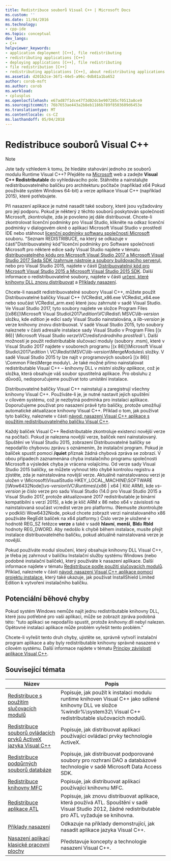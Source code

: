 ```yaml
---
title: Redistribuce souborů Visual C++ | Microsoft Docs
ms.custom: ''
ms.date: 11/04/2016
ms.technology:
- cpp-ide
ms.topic: conceptual
dev_langs:
- C++
helpviewer_keywords:
- application deployment [C++], file redistributing
- redistributing applications [C++]
- deploying applications [C++], file redistributing
- file redistribution [C++]
- redistributing applications [C++], about redistributing applications
ms.assetid: d201b2ce-36f1-44e5-a96c-0db81a1ba652
author: corob-msft
ms.author: corob
ms.workload:
- cplusplus
ms.openlocfilehash: e67ad87f1dce47f3d02dcbe907285cf0513a8ce9
ms.sourcegitcommit: 76b7653ae443a2b8eb1186b789f8503609d6453e
ms.translationtype: MT
ms.contentlocale: cs-CZ
ms.lasthandoff: 05/04/2018
---
```

# <a name="redistributing-visual-c-files"></a>Redistribuce souborů Visual C++

> [!NOTE]
> Jste tady vzhledem k tomu, že hledáte stahování jednoho ze souborů modulu Runtime Visual C++? Přejděte na [Microsoft](http://www.microsoft.com/) web a zadejte **Visual C++ Redistributable** do vyhledávacího pole. Stáhněte a nainstalujte redistribuovatelného balíčku pro architekturu počítače (například x64 Pokud používáte systém Windows 64-bit) a verze aplikace Visual C++ (například 2015), které potřebujete.

Při nasazení aplikace je nutné nasadit také soubory, které jsou vyžadovány pro její podporu. Pokud je některý z těchto souborů poskytován společností Microsoft, zkontrolujte, zda je povoleno jej dále distribuovat. Chcete-li zkontrolovat licenční podmínky pro Visual Studio, klikněte na odkaz licenční podmínky v dialogovém okně o aplikaci Microsoft Visual Studio v prostředí IDE nebo stáhnout [licenční podmínky softwaru společnosti Microsoft](http://go.microsoft.com/fwlink/p/?LinkId=831114) souboru. "Seznam REDISTRIBUCE, na který se odkazuje v části"Distribuovatelný kód"licenční podmínky pro Software společnosti Microsoft pro některé edice sady Visual Studio najdete v tématu [distribuovatelného kódu pro Microsoft Visual Studio 2017 a Microsoft Visual Studio 2017 Sada SDK (zahrnuje nástroje a soubory buildovacího serveru)](http://go.microsoft.com/fwlink/p/?LinkId=823098), nebo pro Visual Studio 2015, najdete v části [Distribuovatelný kód pro Microsoft Visual Studio 2015 a Microsoft Visual Studio 2015 SDK](http://go.microsoft.com/fwlink/p/?LinkId=523763). Další informace o redistribuovatelné soubory, najdete v části [určení, které knihovny DLL znovu distribuovat](../ide/determining-which-dlls-to-redistribute.md) a [Příklady nasazení](../ide/deployment-examples.md).

Chcete-li nasadit redistribuovatelné soubory Visual C++, můžete použít Distribuovatelné balíčky Visual C++ (VCRedist\_x86.exe VCRedist\_x64.exe nebo součást VCRedist\_arm.exe) které jsou zahrnuté v sadě Visual Studio. Ve Visual Studio 2017, tyto soubory najdete ve složce Program Files [(x86)]\\Microsoft Visual Studio\\2017\\_edition_\\VC\\Redist\\ MSVC\\_lib-version_ složku, kde _edition_ je edicí sady Visual Studio nainstalována, a _lib-version_ je verze knihovny znovu distribuovat. V sadě Visual Studio 2015, tyto soubory naleznete v části adresáře instalace sady Visual Studio v Program Files [(x 86)] \Microsoft Visual Studio *verze*\VC\redist\\*národního prostředí* \\. Další možností je použít redistributable slučovací moduly (soubory .msm), které v Visual Studio 2017 najdete v souborech programu [(x 86)]\\Microsoft Visual Studio\\2017\\_edition_ \\ VC\\Redist\\MSVC\\_lib-version_\\MergeModules\\ složky. V sadě Visual Studio 2015 ty lze najít v programových souborů [(x 86)] \Common Files\Merge moduly\\. Je také možné přímo nainstalovat redistributable Visual C++ – knihovny DLL v *místní složky aplikace*, což je složka, která obsahuje váš soubor spustitelná aplikace. Pro obsluhu z důvodů, nedoporučujeme používat toto umístění instalace.

Distribuovatelné balíčky Visual C++ nainstalují a zaregistrují všechny knihovny Visual C++. Používáte-li je, je nutné nastavit jejich spuštění v cílovém systému, což je nezbytná podmínka pro instalaci aplikace. Doporučujeme používat pro nasazení právě tyto balíčky, protože umožňují automatické aktualizace knihovny Visual C++. Příklad o tom, jak používat tyto balíčky, naleznete v části [návod: nasazení Visual C++ aplikace s použitím redistribuovatelného balíčku Visual C++](../ide/deploying-visual-cpp-application-by-using-the-vcpp-redistributable-package.md).

Každý balíček Visual C++ Redistributable zkontroluje existenci novější verze na počítači. Pokud je nalezena novější verze, balíček není nainstalovaný. Spuštění ve Visual Studiu 2015, zobrazení Distribuovatelné balíčky se nepodařilo chybovou zprávu s oznámením, že instalační program. Pokud je balíček spustit pomocí **/quiet** příznak žádná chybová zpráva se zobrazí. V obou případech zaznamenána chyba instalačního programu společnosti Microsoft a výsledek chyba je vrácena volajícímu. Od verze sady Visual Studio 2015 balíčky, se můžete vyhnout této chybě kontrolou registru a zjistěte, zda je nainstalována novější verze. Aktuálně nainstalovanou verzi je uložen v \Microsoft\VisualStudio HKEY_LOCAL_MACHINE\SOFTWARE [\Wow6432Node]\\_vs-version_\VC\Runtimes\\{x86 | x64 | Klíč ARM}, kde _vs-version_ je číslo verze pro sadu Visual Studio (14.0 pro Visual Studio 2015 a Visual Studio 2017, protože aktualizované 2017 redistributable je binární kompatibilní s verzí 2015), a kde je klíč ARM x 86 nebo x64 v závislosti na nainstalovaná součást vcredist verze pro platformu. (Nemusíte zkontrolujte v podklíči Wow6432Node, pokud chcete zobrazit verzi nainstalovaného x86 používáte RegEdit balíček na x64 platformy.) Číslo verze je uložené v hodnotě REG_SZ řetězce **verze** a také v sadě **hlavní**, **menší**, **Bld**a **Rbld** hodnoty REG_DWORD. Aby nedošlo k chybě během instalace, musíte přejít instalace distribuovatelného balíčku, pokud aktuálně nainstalovaná verze je novější.

Pokud používáte modul sloučení, který obsahuje knihovny DLL Visual C++, je třeba jej zahrnout v balíčku Instalační služby systému Windows (nebo podobné instalační balíček), který používáte k nasazení aplikace. Další informace najdete v tématu [Redistribuce podle použití slučovacích modulů](../ide/redistributing-components-by-using-merge-modules.md). Příklad, naleznete v části [návod: nasazení Visual C++ aplikace pomocí projektu instalace](../ide/walkthrough-deploying-a-visual-cpp-application-by-using-a-setup-project.md), který také ukazuje, jak používat InstallShield Limited Edition k vytvoření instalačního balíčku.

## <a name="potential-run-time-errors"></a>Potenciální běhové chyby

Pokud systém Windows nemůže najít jednu redistributable knihovny DLL, které jsou potřebné pro vaši aplikaci, může se zobrazit zpráva podobná této: "tuto aplikaci se nepodařilo spustit, protože *knihovny*.dll nebyl nalezen. Opětovné instalaci aplikace může problém vyřešit tento problém."

Chcete-li vyřešit tento druh chyby, ujistěte se, správně vytvoří instalační program aplikace a aby byly redistributable knihovny správně nasazené v cílovém systému. Další informace najdete v tématu [Principy závislostí aplikace Visual C++](../ide/understanding-the-dependencies-of-a-visual-cpp-application.md).

## <a name="related-topics"></a>Související témata

|Název|Popis|
|-----------|-----------------|
|[Redistribuce s použitím slučovacích modulů](../ide/redistributing-components-by-using-merge-modules.md)|Popisuje, jak použít k instalaci modulu runtime knihoven Visual C++ jako sdílené knihovny DLL ve složce %windir%\system32\ Visual C++ redistributable slučovacích modulů.|
|[Redistribuce souborů ovládacích prvků ActiveX jazyka Visual C++](../ide/redistributing-visual-cpp-activex-controls.md)|Popisuje, jak distribuovat aplikaci používající ovládací prvky technologie ActiveX.|
|[Redistribuce podpůrných souborů databáze](../ide/redistributing-database-support-files.md)|Popisuje, jak distribuovat podporované soubory pro rozhraní DAO a databázové technologie v sadě Microsoft Data Access SDK.|
|[Redistribuce knihovny MFC](../ide/redistributing-the-mfc-library.md)|Popisuje, jak distribuovat aplikaci používající knihovnu MFC.|
|[Redistribuce aplikace ATL](../ide/redistributing-an-atl-application.md)|Popisuje, jak znovu distribuovat aplikace, která používá ATL. Spouštění v sadě Visual Studio 2012, žádné redistributable pro ATL vyžaduje se knihovna.|
|[Příklady nasazení](../ide/deployment-examples.md)|Odkazuje na příklady demonstrující, jak nasadit aplikace jazyka Visual C++.|
|[Nasazení aplikací klasické pracovní plochy](../ide/deploying-native-desktop-applications-visual-cpp.md)|Představuje koncepty a technologie nasazení Visual C++.|